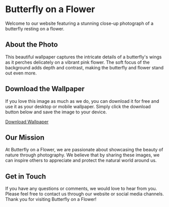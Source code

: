 <!--font:Poppins-->

# Butterfly on a Flower

Welcome to our website featuring a stunning close-up photograph of a butterfly resting on a flower. 

## About the Photo

This beautiful wallpaper captures the intricate details of a butterfly's wings as it perches delicately on a vibrant pink flower. The soft focus of the background adds depth and contrast, making the butterfly and flower stand out even more.

## Download the Wallpaper

If you love this image as much as we do, you can download it for free and use it as your desktop or mobile wallpaper. Simply click the download button below and save the image to your device.

[Download Wallpaper](link-to-download)

## Our Mission

At Butterfly on a Flower, we are passionate about showcasing the beauty of nature through photography. We believe that by sharing these images, we can inspire others to appreciate and protect the natural world around us.

## Get in Touch

If you have any questions or comments, we would love to hear from you. Please feel free to contact us through our website or social media channels. Thank you for visiting Butterfly on a Flower!

<!--

Write me markdown content of website with wallpaper:

"A close-up of a butterfly on a flower"

The header of the page should not be copy of the text but rather a real content of the website which is using this wallpaper.


---


# Butterfly on a Flower

Welcome to our website featuring a stunning close-up photograph of a butterfly resting on a flower. 

## About the Photo

This beautiful wallpaper captures the intricate details of a butterfly's wings as it perches delicately on a vibrant pink flower. The soft focus of the background adds depth and contrast, making the butterfly and flower stand out even more.

## Download the Wallpaper

If you love this image as much as we do, you can download it for free and use it as your desktop or mobile wallpaper. Simply click the download button below and save the image to your device.

[Download Wallpaper](link-to-download)

## Our Mission

At Butterfly on a Flower, we are passionate about showcasing the beauty of nature through photography. We believe that by sharing these images, we can inspire others to appreciate and protect the natural world around us.

## Get in Touch

If you have any questions or comments, we would love to hear from you. Please feel free to contact us through our website or social media channels. Thank you for visiting Butterfly on a Flower!


---


Write me a Google font which is best fitting for the website.

Pick from the list:
- Playfair Display
- Roboto
- Inter
- Raleway
- Lato
- Poppins
- Great Vibes
- IBM Plex Sans
- Barlow Condensed
- Futura
- Montserrat
- Dancing Script
- Orbitron
- Lobster
- Exo 2
- Alegreya
- Open Sans


Write just the font name nothing else.


---


Poppins

-->
